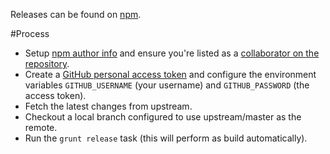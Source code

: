 Releases can be found on [npm](https://www.npmjs.com/package/d3-financial-components).

#Process

* Setup [npm author info](https://docs.npmjs.com/getting-started/publishing-npm-packages) and ensure you're listed as a [collaborator on the repository](https://www.npmjs.com/package/d3-financial-components).
* Create a [GitHub personal access token](https://github.com/settings/tokens) and configure the environment variables `GITHUB_USERNAME` (your username) and `GITHUB_PASSWORD` (the access token).
* Fetch the latest changes from upstream.
* Checkout a local branch configured to use upstream/master as the remote. 
* Run the `grunt release` task (this will perform as build automatically).